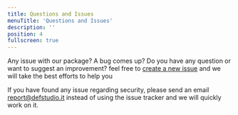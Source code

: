 ```yaml
---
title: Questions and Issues
menuTitle: 'Questions and Issues'
description: ''
position: 4
fullscreen: true
---
```


Any issue with our package? A bug comes up? Do you have any question or want to suggest an improvement? feel free to [create a new issue](https://github.com/defstudio/telegraph/issues) and we will take the best efforts to help you


If you have found any issue regarding security, please send an email [report@defstudio.it](mailto:report@defstudio.it) instead of using the issue tracker and we will quickly work on it.
